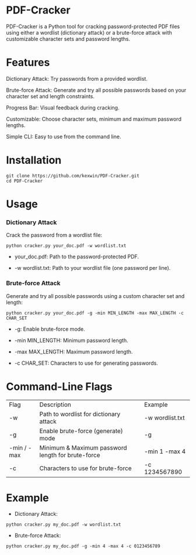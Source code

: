 # PDF-Cracker
PDF-Cracker is a Python tool for cracking password-protected PDF files using either a wordlist (dictionary attack) or a brute-force attack with customizable character sets and password lengths.

# Features
Dictionary Attack: Try passwords from a provided wordlist.

Brute-force Attack: Generate and try all possible passwords based on your character set and length constraints.

Progress Bar: Visual feedback during cracking.

Customizable: Choose character sets, minimum and maximum password lengths.

Simple CLI: Easy to use from the command line.

# Installation
```
git clone https://github.com/kexwin/PDF-Cracker.git
cd PDF-Cracker
```
# Usage
### Dictionary Attack
Crack the password from a wordlist file:
```
python cracker.py your_doc.pdf -w wordlist.txt
```
- your_doc.pdf: Path to the password-protected PDF.

- -w wordlist.txt: Path to your wordlist file (one password per line).

### Brute-force Attack
Generate and try all possible passwords using a custom character set and length:
```
python cracker.py your_doc.pdf -g -min MIN_LENGTH -max MAX_LENGTH -c CHAR_SET
```
- -g: Enable brute-force mode.

- -min MIN_LENGTH: Minimum password length.

- -max MAX_LENGTH: Maximum password length.

- -c CHAR_SET: Characters to use for generating passwords.

# Command-Line Flags
<table>
  <tr>
    <td>Flag</td>
    <td>Description</td>
    <td>Example</td>
  </tr>
  <tr>
    <td>-w <file></td>
    <td>Path to wordlist for dictionary attack</td>
    <td>-w wordlist.txt</td>
  </tr>
  <tr>
    <td>-g</td>
    <td>Enable brute-force (generate) mode</td>
    <td>-g</td>
  </tr>
  <tr>
    <td>-min / -max <int></td>
    <td>Minimum & Maximum password length for brute-force</td>
    <td>-min 1 -max 4</td>
  </tr>
  <tr>
    <td>-c <chars></td>
    <td>Characters to use for brute-force</td>
    <td>-c 1234567890</td>
  </tr>
</table>

# Example 
- Dictionary Attack:
```
python cracker.py my_doc.pdf -w wordlist.txt
```
- Brute-force Attack:
```
python cracker.py my_doc.pdf -g -min 4 -max 4 -c 0123456789
```
